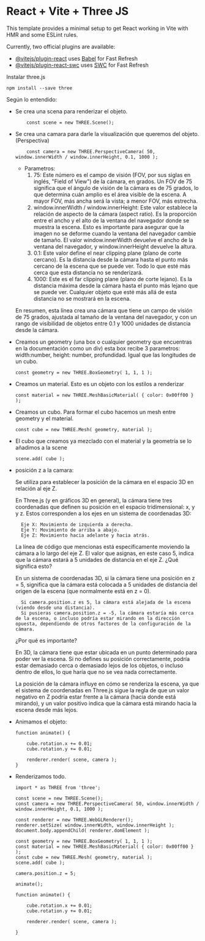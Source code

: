# React + Vite + Three JS

This template provides a minimal setup to get React working in Vite with HMR and some ESLint rules.

Currently, two official plugins are available:

- [@vitejs/plugin-react](https://github.com/vitejs/vite-plugin-react/blob/main/packages/plugin-react/README.md) uses [Babel](https://babeljs.io/) for Fast Refresh
- [@vitejs/plugin-react-swc](https://github.com/vitejs/vite-plugin-react-swc) uses [SWC](https://swc.rs/) for Fast Refresh


Instalar three.js 

    npm install --save three

Según lo entendido: 

 - Se crea una scena para renderizar el objeto.
    ```
        const scene = new THREE.Scene();
    ```
 - Se crea una camara para darle la visualización que queremos del objeto. (Perspectiva)
    ```
        const camera = new THREE.PerspectiveCamera( 50, window.innerWidth / window.innerHeight, 0.1, 1000 );
    ```
    - Parametros:
        1. 75: Este número es el campo de visión (FOV, por sus siglas en inglés, "Field of View") de la cámara, en grados. Un FOV de 75 significa que el ángulo de visión de la cámara es de 75 grados, lo que determina cuán amplio es el área visible de la escena. A mayor FOV, más ancha será la vista; a menor FOV, más estrecha.
        2. window.innerWidth / window.innerHeight: Este valor establece la relación de aspecto de la cámara (aspect ratio). Es la proporción entre el ancho y el alto de la ventana del navegador donde se muestra la escena. Esto es importante para asegurar que la imagen no se deforme cuando la ventana del navegador cambie de tamaño. El valor window.innerWidth devuelve el ancho de la ventana del navegador, y window.innerHeight devuelve la altura.
        3. 0.1: Este valor define el near clipping plane (plano de corte cercano). Es la distancia desde la cámara hasta el punto más cercano de la escena que se puede ver. Todo lo que esté más cerca que esta distancia no se renderizará.
        4. 1000: Este es el far clipping plane (plano de corte lejano). Es la distancia máxima desde la cámara hasta el punto más lejano que se puede ver. Cualquier objeto que esté más allá de esta distancia no se mostrará en la escena.

    En resumen, esta línea crea una cámara que tiene un campo de visión de 75 grados, ajustada al tamaño de la ventana del navegador, y con un rango de visibilidad de objetos entre 0.1 y 1000 unidades de distancia desde la cámara.

 - Creamos un geometry (una box o cualquier geometry que encuentras en la documentación como un div) esta box recibe 3 parametros: width:number, height: number, profundidad. Igual que las longitudes de un cubo.

    ```
    const geometry = new THREE.BoxGeometry( 1, 1, 1 );
    ```
 - Creamos un material. Esto es un objeto con los estilos a renderizar 
    ```
    const material = new THREE.MeshBasicMaterial( { color: 0x00ff00 } );
    ```
- Creamos un cubo. Para formar el cubo hacemos un mesh entre geometry y el material. 
    ```
    const cube = new THREE.Mesh( geometry, material );
    ```
- El cubo que creamos ya mezclado con el material y la geometría se lo añadimos a la scene
     ```
    scene.add( cube );
    ```
- posición z a la camara:

    Se utiliza para establecer la posición de la cámara en el espacio 3D en relación al eje Z.

    En Three.js (y en gráficos 3D en general), la cámara tiene tres coordenadas que definen su posición en el espacio tridimensional: x, y y z. Estos corresponden a los ejes en un sistema de coordenadas 3D:

        Eje X: Movimiento de izquierda a derecha.
        Eje Y: Movimiento de arriba a abajo.
        Eje Z: Movimiento hacia adelante y hacia atrás.

    La línea de código que mencionas está específicamente moviendo la cámara a lo largo del eje Z. El valor que asignas, en este caso 5, indica que la cámara estará a 5 unidades de distancia en el eje Z.
    ¿Qué significa esto?

    En un sistema de coordenadas 3D, si la cámara tiene una posición en z = 5, significa que la cámara está colocada a 5 unidades de distancia del origen de la escena (que normalmente está en z = 0).

        Si camera.position.z es 5, la cámara está alejada de la escena (viendo desde una distancia).
        Si pusieras camera.position.z = -5, la cámara estaría más cerca de la escena, o incluso podría estar mirando en la dirección opuesta, dependiendo de otros factores de la configuración de la cámara.

    ¿Por qué es importante?

    En 3D, la cámara tiene que estar ubicada en un punto determinado para poder ver la escena. Si no defines su posición correctamente, podría estar demasiado cerca o demasiado lejos de los objetos, o incluso dentro de ellos, lo que haría que no se vea nada correctamente.

    La posición de la cámara influye en cómo se renderiza la escena, ya que el sistema de coordenadas en Three.js sigue la regla de que un valor negativo en Z podría estar frente a la cámara (hacia donde está mirando), y un valor positivo indica que la cámara está mirando hacia la escena desde más lejos.
- Animamos el objeto:
    ```
    function animate() {

        cube.rotation.x += 0.01;
        cube.rotation.y += 0.01;

        renderer.render( scene, camera );
    }
    ```
- Renderizamos todo.
    ``` 
    import * as THREE from 'three';

    const scene = new THREE.Scene();
    const camera = new THREE.PerspectiveCamera( 50, window.innerWidth / window.innerHeight, 0.1, 1000 );

    const renderer = new THREE.WebGLRenderer();
    renderer.setSize( window.innerWidth, window.innerHeight );
    document.body.appendChild( renderer.domElement );

    const geometry = new THREE.BoxGeometry( 1, 1, 1 );
    const material = new THREE.MeshBasicMaterial( { color: 0x00ff00 } );
    const cube = new THREE.Mesh( geometry, material );
    scene.add( cube );

    camera.position.z = 5;

    animate();

    function animate() {

        cube.rotation.x += 0.01;
        cube.rotation.y += 0.01;

        renderer.render( scene, camera );

    }
    ```


